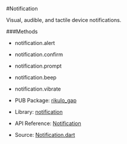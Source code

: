 #Notification

Visual, audible, and tactile device notifications.

###Methods

* notification.alert
* notification.confirm
* notification.prompt
* notification.beep
* notification.vibrate

* PUB Package: [rikulo_gap](http://pub.dartlang.org/packages/rikulo_gap)
* Library: [notification](gap:)
* API Reference: [Notification](gap:notification)
* Source: [Notification.dart](source:gap:lib/src)
